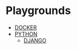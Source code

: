 # Playgrounds

- [DOCKER](https://github.com/mejasonatkinson/playground-docker)
- [PYTHON](https://github.com/mejasonatkinson/playground-python)
    - [DJANGO](https://github.com/mejasonatkinson/playground-django)    

<!-- https://github.com/mejasonatkinson/playground-nodejs -->
<!-- https://github.com/mejasonatkinson/playground-reactjs -->
<!-- https://github.com/mejasonatkinson/playground-strapiCMS -->
<!-- https://github.com/mejasonatkinson/playground-craftCMS -->
<!-- https://github.com/mejasonatkinson/playground-phaser-3 -->
<!-- https://github.com/mejasonatkinson/playground-php -->

<!-- https://github.com/mejasonatkinson/playground-data -->
